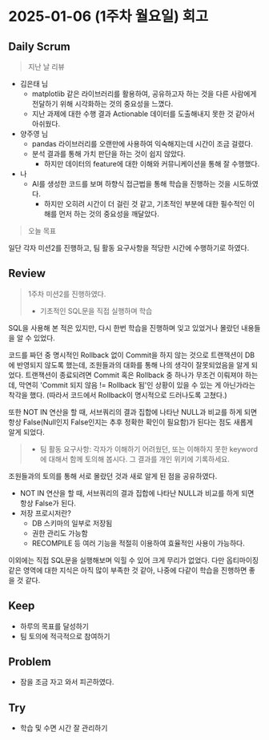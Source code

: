 # 2025-01-06 (1주차 월요일) 회고

## Daily Scrum

> 지난 날 리뷰

* 김은태 님
  * matplotlib 같은 라이브러리를 활용하여, 공유하고자 하는 것을 다른 사람에게 전달하기 위해 시각화하는 것의 중요성을 느꼈다.
  * 지난 과제에 대한 수행 결과 Actionable 데이터를 도출해내지 못한 것 같아서 아쉬웠다.
* 양주영 님
  * pandas 라이브러리를 오랜만에 사용하여 익숙해지는데 시간이 조금 걸렸다.
  * 분석 결과를 통해 가치 판단을 하는 것이 쉽지 않았다.
    * 하지만 데이터의 feature에 대한 이해와 커뮤니케이션을 통해 잘 수행했다.
* 나
  * AI를 생성한 코드를 보며 하향식 접근법을 통해 학습을 진행하는 것을 시도하였다.
    * 하지만 오히려 시간이 더 걸린 것 같고, 기초적인 부분에 대한 필수적인 이해를 먼저 하는 것의 중요성을 깨달았다. 

> 오늘 목표

일단 각자 미션2를 진행하고, 팀 활동 요구사항을 적당한 시간에 수행하기로 하였다.

## Review

> 1주차 미션2를 진행하였다.
> * 기초적인 SQL문을 직접 실행하며 학습

SQL을 사용해 본 적은 있지만, 다시 한번 학습을 진행하며
잊고 있었거나 몰랐던 내용들을 알 수 있었다.

코드를 짜던 중 명시적인 Rollback 없이 Commit을 하지 않는 것으로
트랜잭션이 DB에 반영되지 않도록 했는데,
조원들과의 대화를 통해 나의 생각이 잘못되었음을 알게 되었다.
트랜잭션이 종료되려면 Commit 혹은 Rollback 중 하나가 무조건 이뤄져야 하는데,
막연히 'Commit 되지 않음 != Rollback 됨'인 상황이 있을 수 있는 게 아닌가라는 착각을 했다.
(따라서 코드에서 Rollback이 명시적으로 드러나도록 고쳤다.)

또한 NOT IN 연산을 할 때, 서브쿼리의 결과 집합에 나타난 NULL과 비교를 하게 되면
항상 False(Null인지 False인지는 추후 정확한 확인이 필요함)가 된다는 점도 새롭게 알게 되었다.

> * 팀 활동 요구사항: 각자가 이해하기 어려웠던, 또는 이해하지 못한 keyword에 대해서 함께 토의해 봅시다. 그 결과를 개인 위키에 기록하세요.

조원들과의 토의를 통해 서로 몰랐던 것과 새로 알게 된 점을 공유하였다.

* NOT IN 연산을 할 때, 서브쿼리의 결과 집합에 나타난 NULL과 비교를 하게 되면 항상 False가 된다.
* 저장 프로시저란?
  * DB 스키마의 일부로 저장됨
  * 권한 관리도 가능함
  * RECOMPILE 등 여러 기능을 적절히 이용하여 효율적인 사용이 가능하다.

이외에는 직접 SQL문을 실행해보며 익힐 수 있어 크게 무리가 없었다.
다만 옵티마이징 같은 영역에 대한 지식은 아직 많이 부족한 것 같아,
나중에 다같이 학습을 진행하면 좋을 것 같다.

## Keep

* 하루의 목표를 달성하기
* 팀 토의에 적극적으로 참여하기

## Problem

* 잠을 조금 자고 와서 피곤하였다.

## Try

* 학습 및 수면 시간 잘 관리하기